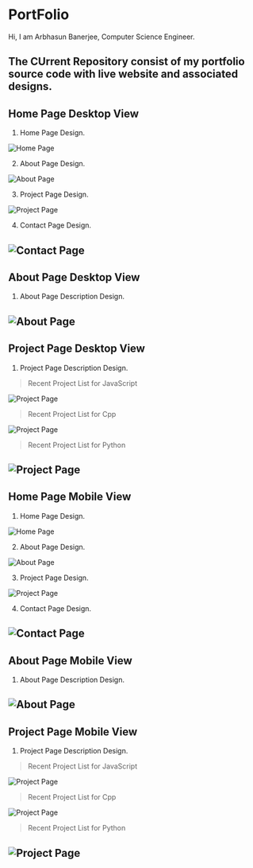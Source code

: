 # PortFolio

Hi, I am Arbhasun Banerjee, Computer Science Engineer.

The CUrrent Repository consist of my portfolio source code with live website and associated designs.
---
## Home Page Desktop View

1. Home Page Design.

![Home Page](./assets/designs/Home%20Page%20–%201.png)

2. About Page Design.

![About Page](./assets/designs/About%20Landing.png)

3. Project Page Design.
 
![Project Page](./assets/designs/Project%20Landing.png)

4. Contact Page Design.

![Contact Page](./assets/designs/Contact-Landing.png)
---

## About Page Desktop View

1. About Page Description Design.

![About Page](./assets/designs/About-Description.png)
---

## Project Page Desktop View

1. Project Page Description Design.

> Recent Project List for JavaScript

![Project Page](./assets/designs/Recent-Describe-%20JavaScript.png)

> Recent Project List for Cpp

![Project Page](./assets/designs/Recent-Describe%20–%20Cpp.png)

> Recent Project List for Python

![Project Page](./assets/designs/Recent-Describe%20–%20Python.png)
---

## Home Page Mobile View

1. Home Page Design.
   
![Home Page](./assets/designs/Home-mobile.png)

2. About Page Design.

![About Page](./assets/designs/About-mobile.png)

3. Project Page Design.
 
![Project Page](./assets/designs/Recent-mobile%20–%202.png)

4. Contact Page Design.

![Contact Page](./assets/designs/Contact-mobile.png)
---

## About Page Mobile View

1. About Page Description Design.

![About Page](./assets/designs/About-mobile-Expand%20–%201.png)
---

## Project Page Mobile View

1. Project Page Description Design.

> Recent Project List for JavaScript

![Project Page](./assets/designs/Recent-mobile%20–%203.png)

> Recent Project List for Cpp

![Project Page](./assets/designs/Recent-mobile%20–%205.png)

> Recent Project List for Python

![Project Page](./assets/designs/Recent-mobile%20–%204.png)
---